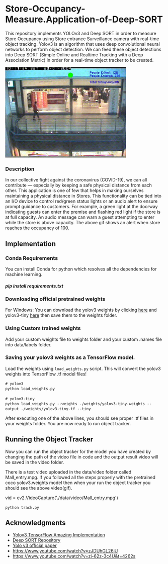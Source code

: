 # Store-Occupancy-Measure.Application-of-Deep-SORT
This repository implements YOLOv3 and Deep SORT in order to measure Store Occupancy using Store entrance Surveillance camera with real-time object tracking. 
Yolov3 is an algorithm that uses deep convolutional neural networks to perform object detection. We can feed these object detections into Deep SORT (Simple Online and Realtime Tracking with a Deep Association Metric) in order for a real-time object tracker to be created.

![Demo of Object Tracker](data/video/results_mall5.gif)

### Description
In our collective fight against the coronavirus (COVID-19), we can all contribute — especially by keeping a safe physical distance from each other.
This application is one of few that helps in making ourselves maintaining a physical distance in Stores.
This functionality can be tied into an I/O device to control red/green status lights or an audio alert to ensure prompt guidance to customers. For example, a green light at the doorway indicating guests can enter the premise and flashing red light if the store is at full capacity. An audio message can warn a guest attempting to enter while the store is above capacity.
The above gif shows an alert when store reaches the occupancy of 100.

## Implementation

### Conda Requirements
You can install Conda for python which resolves all the dependencies for machine learning.

##### pip install requirements.txt

### Downloading official pretrained weights
For Windows:
You can download the yolov3 weights by clicking [here](https://pjreddie.com/media/files/yolov3.weights) and yolov3-tiny [here](https://pjreddie.com/media/files/yolov3-tiny.weights) then save them to the weights folder.


### Using Custom trained weights

Add your custom weights file to weights folder and your custom .names file into data/labels folder.
  
### Saving your yolov3 weights as a TensorFlow model.
Load the weights using `load_weights.py` script. This will convert the yolov3 weights into TensorFlow .tf model files!

```
# yolov3
python load_weights.py

# yolov3-tiny
python load_weights.py --weights ./weights/yolov3-tiny.weights --output ./weights/yolov3-tiny.tf --tiny

```
After executing one of the above lines, you should see proper .tf files in your weights folder. You are now ready to run object tracker.

## Running the Object Tracker
Now you can run the object tracker for the model you have created by changing the path of the video file in code and the output result video will be saved in the video folder.

There is a test video uploaded in the data/video folder called Mall_entry.mpg. If you followed all the steps properly with the pretrained coco yolov3.weights model then when your run the object tracker you should see the above video(gif).

vid = cv2.VideoCapture('./data/video/Mall_entry.mpg') 

```
python track.py
```
## Acknowledgments
* [Yolov3 TensorFlow Amazing Implementation](https://github.com/zzh8829/yolov3-tf2)
* [Deep SORT Repository](https://github.com/nwojke/deep_sort)
* [Yolo v3 official paper](https://arxiv.org/abs/1804.02767)
* https://www.youtube.com/watch?v=zJDUhGL26iU
* https://www.youtube.com/watch?v=zi-62z-3c4U&t=4262s
